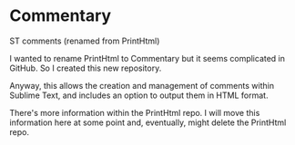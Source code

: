 Commentary
==========

ST comments (renamed from PrintHtml)

I wanted to rename PrintHtml to Commentary but it seems 
complicated in GitHub. So I created this new repository.

Anyway, this allows the creation and management of comments 
within Sublime Text, and includes an option to output them 
in HTML format.

There's more information within the PrintHtml repo. I will 
move this information here at some point and, eventually, 
might delete the PrintHtml repo.